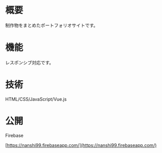 # 概要
制作物をまとめたポートフォリオサイトです。
# 機能
レスポンシブ対応です。
# 技術
HTML/CSS/JavaScript/Vue.js
# 公開
Firebase

[https://nanshi99.firebaseapp.com/](https://nanshi99.firebaseapp.com/)

